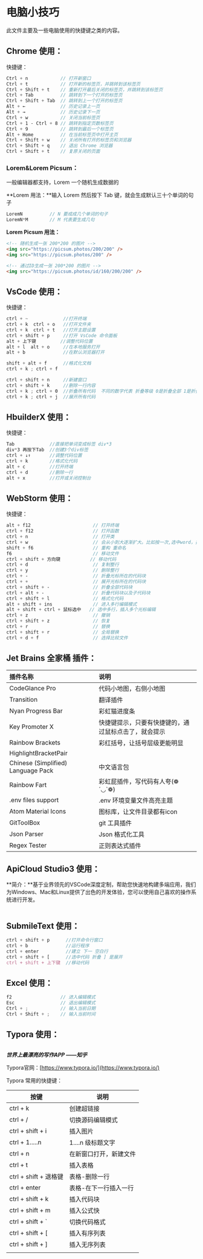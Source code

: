 # 电脑小技巧

此文件主要及一些电脑使用的快捷键之类的内容。

## Chrome 使用：

快捷键：

```scss
Ctrl + n 			// 打开新窗口
Ctrl + t 			// 打开新的标签页，并跳转到该标签页
Ctrl + Shift + t	// 重新打开最后关闭的标签页，并跳转到该标签页
Ctrl + Tab 			// 跳转到下一个打开的标签页
Ctrl + Shift + Tab 	// 跳转到上一个打开的标签页
Alt + ← 			// 历史记录上一页
Alt + → 			// 历史记录下一页
Ctrl + w 			// 关闭当前标签页
Ctrl + 1 - Ctrl + 8 // 跳转到指定页数标签页
Ctrl + 9			// 跳转到最后一个标签页
Alt + Home 			// 在当前标签页中打开主页
Ctrl + Shift + w 	// 关闭所有打开的标签页和浏览器
Ctrl + Shift + q 	// 退出 Chrome 浏览器
Ctrl + Shift + t 	// 复原关闭的页面
```

### Lorem&Lorem Picsum：

一般编辑器都支持，Lorem 一个随机生成数据的



**Lorem 用法：**输入 Lorem 然后按下 Tab 键，就会生成默认三十个单词的句子

```scss
LoremN			// N 要成成几个单词的句子
LoremN*M		// M 代表要生成几句
```

**Lorem Picsum 用法：**

```html
<!-- 随机生成一张 200*200 的图片 -->
<img src="https://picsum.photos/200/200" />
<img src="https://picsum.photos/200" />

<!-- 通过ID生成一张 200*200 的图片 -->
<img src="https://picsum.photos/id/160/200/200" />
```



## VsCode 使用：

快捷键：

``` scss
ctrl + ~             //打开终端
ctrl + k  ctrl + o   //打开文件夹 
ctrl + k  ctrl + t   //打开主题设置 
ctrl + shift + p     //打开 VsCode 命令面板
alt + 上下键         //调整代码位置 
alt + l  alt + o     //在本地服务打开 
alt + b              //在默认浏览器打开

shift + alt + f      //格式化文档 
ctrl + k ; ctrl + f

ctrl + shift + n     //新建窗口
ctrl + shift + k     //删除一行内容
ctrl + k ; ctrl + 0  //折叠所有代码  不同的数字代表 折叠等级 0是折叠全部 1是折叠第一级
ctrl + k ; ctrl + j  //展开所有代码
```

## HbuilderX 使用：

快捷键：

``` scss
Tab             //直接把单词变成标签 div*3   
div*3 再按下Tab  //创建3个div标签 
ctrl + ↓↑       //调整代码位置
ctrl + k 		//格式化代码
alt + c			//打开终端
ctrl + d		//删除一行
alt + x   		//打开或关闭控制台

```

## WebStorm 使用：

快捷键：

```scss
alt + f12             			// 打开终端
ctrl + f12            			// 打开函数
ctrl + n              			// 打开类
ctrl + w              			// 会从小到大逐渐扩大。比如按一次,选中word，按两次，选择表达式, 三次,整个函数
shift + f6            			// 重构 重命名
f6                    			// 移动文件
ctrl + shift + 方向键  	 	 // 移动代码
ctrl + d              	    	// 复制整行
ctrl + y              	   		// 删除整行
ctrl + ‐              			// 折叠光标所在的代码块
ctrl + +              			// 展开光标所在的代码块
ctrl + shift + ‐      			// 折叠全部代码块
ctrl + alt + ‐        			// 折叠代码块以及子代码块
ctrl + shift + l      			// 格式化代码
alt + shift + ins	  			// 进入多行编辑模式
alt + shift + ctrl + 鼠标选中 	// 选中多行，插入多个光标编辑
ctrl + z			  			// 撤销
ctrl + shift + z	  			// 恢复
ctrl + r			  			// 替换
ctrl + shift + r	  			// 全局替换
ctrl + d + f					// 选择比较文件
```

## Jet Brains 全家桶 插件：

| 插件名称                           | 说明                                                 |
| :--------------------------------- | :--------------------------------------------------- |
| CodeGlance Pro                     | 代码小地图，右侧小地图                               |
| Transition                         | 翻译插件                                             |
| Nyan Progress Bar                  | 彩虹猫进度条                                         |
| Key Promoter X                     | 快捷键提示，只要有快捷键的，通过鼠标点击了，就会提示 |
| Rainbow Brackets                   | 彩红括号，让括号层级更能明显                         |
| HighlightBracketPair               |                                                      |
| Chinese (Simplified) Language Pack | 中文语言包                                           |
| Rainbow Fart                       | 彩虹屁插件，写代码有人夸(❁´◡`❁)                      |
| .env files support                 | .env 环境变量文件高亮主题                            |
| Atom Material Icons                | 图标库，让文件目录都有icon                           |
| GitToolBox                         | git 工具插件                                         |
| Json Parser                        | Json 格式化工具                                      |
| Regex Tester                       | 正则表达式插件                                       |



## ApiCloud Studio3 使用：

**简介：**基于业界领先的VSCode深度定制，帮助您快速地构建多端应用，我们为Windows、Mac和Linux提供了出色的开发体验，您可以使用自己喜欢的操作系统进行开发。

```scss

```



## SubmileText 使用：

```scss
ctrl + shift + p      //打开命令行窗口
ctrl + b              //运行程序
ctrl + enter          //建立 下一 空白行
ctrl + shift + [      //选中代码 折叠 ] 是展开
ctrl + shift + 上下键  //移动代码
```

## Excel 使用：

```scss
f2					// 进入编辑模式
Esc					// 退出编辑模式
Ctrl + ;			// 输入当前日期
Ctrl + Shift + ;	// 输入当前时间
```

## Typora 使用：

## 

***世界上最漂亮的写作APP   ——知乎***

Typora官网：[https://www.typora.io/](https://www.typora.io/)



Typora 常用的快捷键：

| 按键                  | 说明                   |
| --------------------- | ---------------------- |
| ctrl + k              | 创建超链接             |
| ctrl + /              | 切换源码编辑模式       |
| ctrl + shift + i      | 插入图片               |
| ctrl + 1.....n        | 1....n 级标题文字      |
| ctrl + n              | 在新窗口打开，新建文件 |
| ctrl + t              | 插入表格               |
| ctrl + shift + 退格键 | 表格-删除一行          |
| ctrl + enter          | 表格-在下一行插入一行  |
| ctrl + shift + k      | 插入代码块             |
| ctrl + shift + m      | 插入公式快             |
| ctrl + shift + `      | 切换代码格式           |
| ctrl + shift + [      | 插入有序列表           |
| ctrl + shift + ]      | 插入无序列表           |
|                       |                        |

